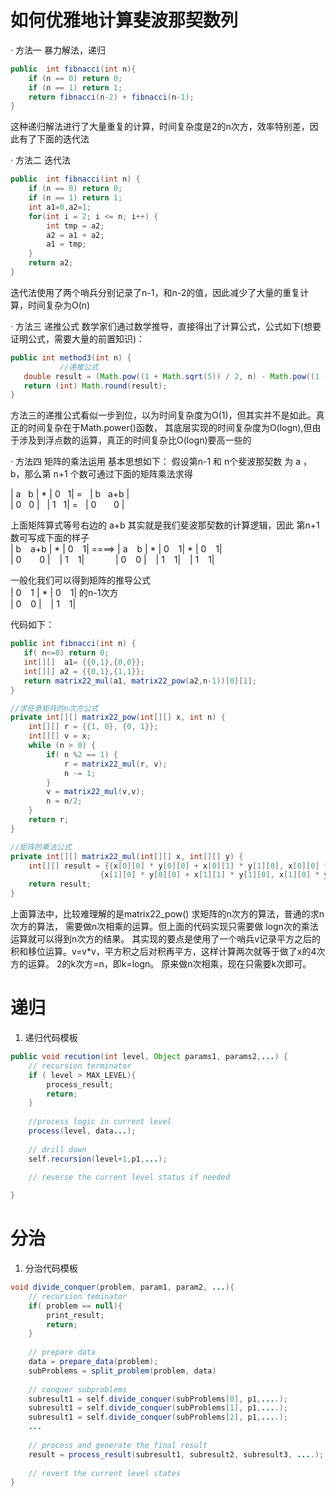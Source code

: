 # 如何优雅地计算斐波那契数列
 · 方法一  暴力解法，递归
 
```java
public  int fibnacci(int n){
    if (n == 0) return 0;
    if (n == 1) return 1;
    return fibnacci(n-2) + fibnacci(n-1);
}
```
这种递归解法进行了大量重复的计算，时间复杂度是2的n次方，效率特别差，因此有了下面的迭代法


· 方法二 迭代法
```java
public  int fibnacci(int n) {
    if (n == 0) return 0;
    if (n == 1) return 1;
    int a1=0,a2=1;
    for(int i = 2; i <= n; i++) {
        int tmp = a2;   
        a2 = a1 + a2;
        a1 = tmp;
    }   
    return a2;
}
```
迭代法使用了两个哨兵分别记录了n-1，和n-2的值，因此减少了大量的重复计算，时间复杂为O(n)

· 方法三 递推公式
  数学家们通过数学推导，直接得出了计算公式，公式如下(想要证明公式，需要大量的前置知识)：
 ```java
public int method3(int n) {
            //递推公式
    double result = (Math.pow((1 + Math.sqrt(5)) / 2, n) - Math.pow((1 - Math.sqrt(5)) / 2, n)) / Math.sqrt(5);
    return (int) Math.round(result);
}
```

方法三的递推公式看似一步到位，以为时间复杂度为O(1)，但其实并不是如此。真正的时间复杂在于Math.power()函数，
其底层实现的时间复杂度为O(logn),但由于涉及到浮点数的运算，真正的时间复杂比O(logn)要高一些的


· 方法四  矩阵的乘法运用
基本思想如下： 
假设第n-1 和 n个斐波那契数 为 a ，b，那么第 n+1 个数可通过下面的矩阵乘法求得

\| a  &nbsp; b \|   * \| 0 &nbsp; 1\|  =  &nbsp; \| b  &nbsp; a+b \|                          
\| 0  &nbsp; 0 \|   &nbsp;  \| 1 &nbsp; 1\|   =  &nbsp; \| 0  &nbsp;&nbsp;&nbsp;&nbsp;&nbsp;  0  \|

上面矩阵算式等号右边的 a+b 其实就是我们斐波那契数的计算逻辑，因此 第n+1数可写成下面的样子  
\| b  &ensp; a+b \| * \| 0 &ensp; 1\|    ====>   \| a  &ensp; b \|   * \| 0 &ensp; 1\| * \| 0 &ensp; 1\|  
\| 0  &ensp;&ensp;&ensp;  0  \|  &ensp; \| 1 &ensp; 1\|   &ensp;&ensp;&ensp;&ensp;&ensp;&ensp; \| 0 &ensp;  0 \|   &ensp;  \| 1 &ensp; 1\|  &ensp; \| 1 &ensp; 1\|

一般化我们可以得到矩阵的推导公式   
\| 0  &ensp; 1 \| * \| 0 &ensp; 1\| 的n-1次方  
\| 0   &ensp; 0  \|  &ensp; \| 1 &ensp; 1\|

代码如下：
```java
public int fibnacci(int n) {
   if( n<=0) return 0;
   int[][]  a1= {{0,1},{0,0}};
   int[][] a2 = {{0,1},{1,1}};
   return matrix22_mul(a1, matrix22_pow(a2,n-1))[0][1];
}

//求任意矩阵的n次方公式
private int[][] matrix22_pow(int[][] x, int n) {
    int[][] r = {{1, 0}, {0, 1}};
    int[][] v = x;
    while (n > 0) {
        if( n %2 == 1) {
            r = matrix22_mul(r, v);
            n -= 1;
        }
        v = matrix22_mul(v,v);
        n = n/2;
    }
    return r;
}

//矩阵的乘法公式 
private int[][] matrix22_mul(int[][] x, int[][] y) {
    int[][] result = {{x[0][0] * y[0][0] + x[0][1] * y[1][0], x[0][0] * y[0][1] + x[0][1] * y[1][1]},
                    {x[1][0] * y[0][0] + x[1][1] * y[1][0], x[1][0] * y[0][1] + x[1][1] * y[1][1]}};
    return result;
}
```

上面算法中，比较难理解的是matrix22_pow() 求矩阵的n次方的算法，普通的求n次方的算法，
需要做n次相乘的运算。但上面的代码实现只需要做 logn次的乘法运算就可以得到n次方的结果。
其实现的要点是使用了一个哨兵v记录平方之后的积和移位运算。v=v*v，平方积之后对积再平方，这样计算两次就等于做了x的4次方的运算。
2的k次方=n，即k=logn。 原来做n次相乘，现在只需要k次即可。

# 递归

1. 递归代码模板
```java
public void recution(int level, Object params1, params2,...) {
    // recursion terminator
    if ( level > MAX_LEVEL){
        process_result;
        return;
    }
    
    //process logic in current level
    process(level, data...);
    
    // drill down
    self.recursion(level+1,p1,...);
    
    // reverse the current level status if needed

}
```

# 分治

1. 分治代码模板
```java
void divide_conquer(problem, param1, param2, ...){
    // recursion teminator
    if( problem == null){
        print_result;
        return;
    }
    
    // prepare data
    data = prepare_data(problem);
    subProblems = split_problem(problem, data)
    
    // conquer subproblems
    subresult1 = self.divide_conquer(subProblems[0], p1,....);
    subresult1 = self.divide_conquer(subProblems[1], p1,....);
    subresult1 = self.divide_conquer(subProblems[2], p1,....);
    ...
    
    // process and generate the final result
    result = process_result(subresult1, subresult2, subresult3, ....);
    
    // revert the current level states 
}
```


